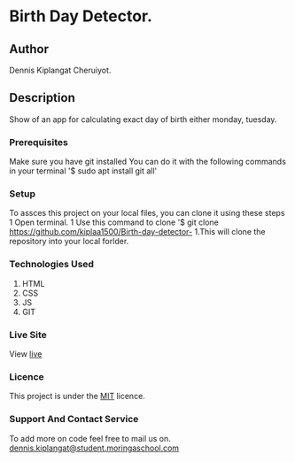# Birth Day Detector.
## Author
Dennis Kiplangat Cheruiyot.
## Description
Show of an app for calculating exact day of birth either monday, tuesday.
### Prerequisites
Make sure you have git installed 
You can do it with the following commands in your terminal
'$ sudo apt install git all'
### Setup
To assces this project on your local files, you can clone it using these steps 
1 Open terminal.
1 Use this command to clone '$ git clone https://github.com/kiplaa1500/Birth-day-detector-
1.This will clone the repository into your local forlder.
### Technologies Used 
1. HTML
1. CSS
1. JS
1. GIT 
### Live Site 
View [live](https://kiplaa1500.github.io/Birth-day-detector-/)
### Licence
This project is under the [MIT](LICENCE) licence.
### Support And Contact Service 
To add more on code feel free to mail us on.
dennis.kiplangat@student.moringaschool.com
